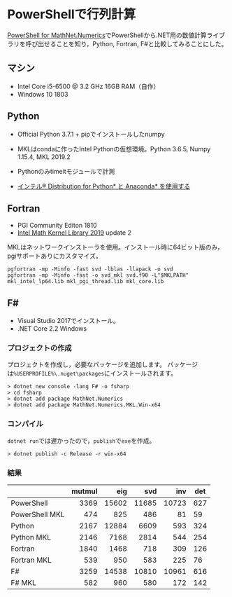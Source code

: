 # PowerShellで行列計算

[PowerShell for MathNet.Numerics](https://cyber-defense.sans.org/blog/2015/06/27/powershell-for-math-net-numerics/)でPowerShellから.NET用の数値計算ライブラリを呼び出せることを知り，Python, Fortran, F#と比較してみることにした。
 
## マシン

* Intel Core i5-6500 @ 3.2 GHz 16GB RAM（自作）
* Windows 10 1803

## Python

* Official Python 3.7.1 + pipでインストールしたnumpy
* MKLはcondaに作ったIntel Pythonの仮想環境。Python 3.6.5, Numpy 1.15.4, MKL 2019.2
* Pythonのみtimeitモジュールで計測

* [インテル® Distribution for Python* と Anaconda* を使用する](https://www.isus.jp/products/python-distribution/using-intel-distribution-for-python-with-anaconda/)

## Fortran

* PGI Community Editon 1810
* [Intel Math Kernel Library 2019](https://software.intel.com/en-us/mkl) update 2

MKLはネットワークインストーラを使用。インストール時に64ビット版のみ，pgiサポートありにカスタマイズ。

```
pgfortran -mp -Minfo -fast svd -lblas -llapack -o svd
pgfortran -mp -Minfo -fast -o svd_mkl svd.f90 -L"$MKLPATH" mkl_intel_lp64.lib mkl_pgi_thread.lib mkl_core.lib
```

## F#

* Visual Studio 2017でインストール。
* .NET Core 2.2 Windows

### プロジェクトの作成

プロジェクトを作成し，必要なパッケージを追加します。
パッケージは`%USERPROFILE%\.nuget\packages`にインストールされます。

```
> dotnet new console -lang F# -o fsharp
> cd fsharp
> dotnet add package MathNet.Numerics
> dotnet add package MathNet.Numerics.MKL.Win-x64
```

### コンパイル

`dotnet run`では遅かったので，`publish`で`exe`を作成。

```
> dotnet publish -c Release -r win-x64
```

### 結果
|                | mutmul |  eig  |  svd  |  inv  | det |
|:---------------|-------:|------:|------:|------:|-----|
| PowerShell     |   3369 | 15602 | 11685 | 10723 | 627 |
| PowerShell MKL |    474 |   825 |   486 |    81 |  59 |
| Python         |   2167 | 12884 |  6609 |   593 | 324 |
| Python MKL     |   2146 |  7168 |  2814 |   544 | 254 |
| Fortran        |   1840 |  1468 |   718 |   309 | 126 |
| Fortran MKL    |    539 |   950 |   583 |   225 |  76 |
| F#             |   3259 | 14538 | 10810 | 10961 | 616 |
| F# MKL         |    582 |   960 |   580 |   172 | 142 |